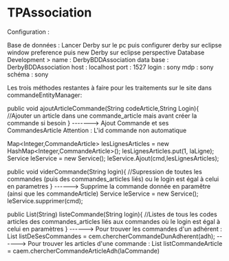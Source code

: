 TPAssociation
=============

Configuration :

Base de données :
Lancer Derby sur le pc
puis configurer derby sur eclipse window preference
puis new Derby sur eclipse perspective Database Development >
  name : DerbyBDDAssociation
  data base : DerbyBDDAssociation
  host : localhost
  port : 1527
  login : sony
  mdp : sony
  schéma : sony

Les trois méthodes restantes à faire pour les traitements sur le site dans commandeEntityManager:

public void ajoutArticleCommande(String codeArticle,String Login){
    //Ajouter un article dans une commande_article mais avant créer la commande si besoin
}
-------> Ajout Commande et ses CommandesArticle
Attention : L'id commande non automatique

Map<Integer,CommandeArticle> lesLignesArticles = new HashMap<Integer,CommandeArticle>();
lesLignesArticles.put(1, laLigne);
Service leService = new Service();
leService.Ajout(cmd,lesLignesArticles);

public void viderCommande(String login){
    //Supression de toutes les commandes (puis des commandes_articles liés) ou le login est égal à celui en parametres
}
------> Supprime la commande donnée en paramêtre (ainsi que les commandeArticle)
Service leService = new Service();
leService.supprimer(cmd);

public List(String) listeCommande(String login){
    //Listes de tous les codes articles des commandes_articles liés aux commandes où le login est égal à celui en paramètres
}
------> Pour trouver les commandes d'un adhérent :
List<Commande> listDeSesCommandes = cem.chercherCommandeDunAdherent(adh);
------> Pour trouver les articles d'une commande : 
List<CommandeArticle> listCommandeArticle = caem.chercherCommandeArticleAdh(laCommande)

